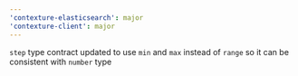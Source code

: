 ```yaml
---
'contexture-elasticsearch': major
'contexture-client': major
---
```


`step` type contract updated to use `min` and `max` instead of `range` so it can be consistent with `number` type
